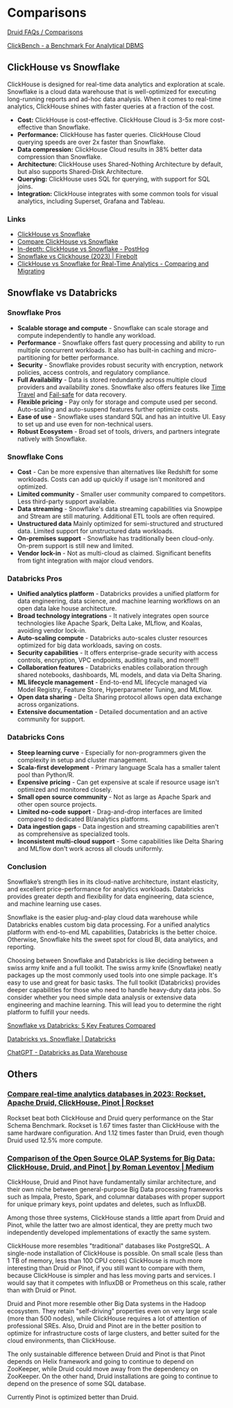 # Comparisons

[Druid FAQs / Comparisons](databases/nosql-databases/druid/faqs.md)

[ClickBench - a Benchmark For Analytical DBMS](https://benchmark.clickhouse.com/)

## ClickHouse vs Snowflake

ClickHouse is designed for real-time data analytics and exploration at scale. Snowflake is a cloud data warehouse that is well-optimized for executing long-running reports and ad-hoc data analysis. When it comes to real-time analytics, ClickHouse shines with faster queries at a fraction of the cost.

- **Cost:** ClickHouse is cost-effective. ClickHouse Cloud is 3-5x more cost-effective than Snowflake.
- **Performance:** ClickHouse has faster queries. ClickHouse Cloud querying speeds are over 2x faster than Snowflake.
- **Data compression:** ClickHouse Cloud results in 38% better data compression than Snowflake.
- **Architecture:** ClickHouse uses Shared-Nothing Architecture by default, but also supports Shared-Disk Architecture.
- **Querying:** ClickHouse uses SQL for querying, with support for SQL joins.
- **Integration:** ClickHouse integrates with some common tools for visual analytics, including Superset, Grafana and Tableau.

### Links

- [ClickHouse vs Snowflake](https://clickhouse.com/comparison/snowflake)
- [Compare ClickHouse vs Snowflake](https://www.influxdata.com/comparison/clickhouse-vs-snowflake/)
- [In-depth: ClickHouse vs Snowflake - PostHog](https://posthog.com/blog/clickhouse-vs-snowflake)
- [Snowflake vs Clickhouse (2023) | Firebolt](https://www.firebolt.io/comparison/snowflake-vs-clickhouse)
- [ClickHouse vs Snowflake for Real-Time Analytics - Comparing and Migrating](https://clickhouse.com/blog/clickhouse-vs-snowflake-for-real-time-analytics-comparison-migration-guide)

## Snowflake vs Databricks

### Snowflake Pros

- **Scalable storage and compute** - Snowflake can scale storage and compute independently to handle any workload.
- **Performance** - Snowflake offers fast query processing and ability to run multiple concurrent workloads. It also has built-in caching and micro-partitioning for better performance.
- **Security** - Snowflake provides robust security with encryption, network policies, access controls, and regulatory compliance.
- **Full Availability** - Data is stored redundantly across multiple cloud providers and availability zones. Snowflake also offers features like [Time Travel](https://www.chaosgenius.io/blog/snowflake-time-travel/) and [Fail-safe](https://www.chaosgenius.io/blog/snowflake-storage-costs/#how-do-snowflake-storage-costs-work) for data recovery.
- **Flexible pricing** - Pay only for storage and compute used per second. Auto-scaling and auto-suspend features further optimize costs.
- **Ease of use** - Snowflake uses standard SQL and has an intuitive UI. Easy to set up and use even for non-technical users.
- **Robust Ecosystem** - Broad set of tools, drivers, and partners integrate natively with Snowflake.

### Snowflake Cons

- **Cost** - Can be more expensive than alternatives like Redshift for some workloads. Costs can add up quickly if usage isn't monitored and optimized.
- **Limited community** - Smaller user community compared to competitors. Less third-party support available.
- **Data streaming** - Snowflake's data streaming capabilities via Snowpipe and Stream are still maturing. Additional ETL tools are often required.
- **Unstructured data**  Mainly optimized for semi-structured and structured data. Limited support for unstructured data workloads.
- **On-premises support** - Snowflake has traditionally been cloud-only. On-prem support is still new and limited.
- **Vendor lock-in** - Not as multi-cloud as claimed. Significant benefits from tight integration with major cloud vendors.

### Databricks Pros

- **Unified analytics platform** - Databricks provides a unified platform for data engineering, data science, and machine learning workflows on an open data lake house architecture.
- **Broad technology integrations** - It natively integrates open source technologies like Apache Spark, Delta Lake, MLflow, and Koalas, avoiding vendor lock-in.
- **Auto-scaling compute** - Databricks auto-scales cluster resources optimized for big data workloads, saving on costs.
- **Security capabilities** - It offers enterprise-grade security with access controls, encryption, VPC endpoints, auditing trails, and more!!!
- **Collaboration features** - Databricks enables collaboration through shared notebooks, dashboards, ML models, and data via Delta Sharing.
- **ML lifecycle management** - End-to-end ML lifecycle managed via Model Registry, Feature Store, Hyperparameter Tuning, and MLflow.
- **Open data sharing** - Delta Sharing protocol allows open data exchange across organizations.
- **Extensive documentation** - Detailed documentation and an active community for support.

### Databricks Cons

- **Steep learning curve** - Especially for non-programmers given the complexity in setup and cluster management.
- **Scala-first development** - Primary language Scala has a smaller talent pool than Python/R.
- **Expensive pricing** - Can get expensive at scale if resource usage isn't optimized and monitored closely.
- **Small open source community** - Not as large as Apache Spark and other open source projects.
- **Limited no-code support** - Drag-and-drop interfaces are limited compared to dedicated BI/analytics platforms.
- **Data ingestion gaps** - Data ingestion and streaming capabilities aren't as comprehensive as specialized tools.
- **Inconsistent multi-cloud support** - Some capabilities like Delta Sharing and MLflow don't work across all clouds uniformly.

### Conclusion

Snowflake’s strength lies in its cloud-native architecture, instant elasticity, and excellent price-performance for analytics workloads. Databricks provides greater depth and flexibility for data engineering, data science, and machine learning use cases.

Snowflake is the easier plug-and-play cloud data warehouse while Databricks enables custom big data processing. For a unified analytics platform with end-to-end ML capabilities, Databricks is the better choice. Otherwise, Snowflake hits the sweet spot for cloud BI, data analytics, and reporting.

Choosing between Snowflake and Databricks is like deciding between a swiss army knife and a full toolkit. The swiss army knife (Snowflake) neatly packages up the most commonly used tools into one simple package. It's easy to use and great for basic tasks. The full toolkit (Databricks) provides deeper capabilities for those who need to handle heavy-duty data jobs. So consider whether you need simple data analysis or extensive data engineering and machine learning. This will lead you to determine the right platform to fulfill your needs.

[Snowflake vs Databricks: 5 Key Features Compared](https://www.chaosgenius.io/blog/snowflake-vs-databricks/)

[Databricks vs. Snowflake | Databricks](https://www.databricks.com/databricks-vs-snowflake)

[ChatGPT - Databricks as Data Warehouse](https://chatgpt.com/share/675b1a8a-31e4-8005-b280-c1cd135f704d)

## Others

### [Compare real-time analytics databases in 2023: Rockset, Apache Druid, ClickHouse, Pinot | Rockset](https://rockset.com/blog/comparing-rockset-apache-druid-clickhouse-real-time-analytics/)

Rockset beat both ClickHouse and Druid query performance on the Star Schema Benchmark. Rockset is 1.67 times faster than ClickHouse with the same hardware configuration. And 1.12 times faster than Druid, even though Druid used 12.5% more compute.

### [Comparison of the Open Source OLAP Systems for Big Data: ClickHouse, Druid, and Pinot | by Roman Leventov | Medium](https://leventov.medium.com/comparison-of-the-open-source-olap-systems-for-big-data-clickhouse-druid-and-pinot-8e042a5ed1c7)

ClickHouse, Druid and Pinot have fundamentally similar architecture, and their own niche between general-purpose Big Data processing frameworks such as Impala, Presto, Spark, and columnar databases with proper support for unique primary keys, point updates and deletes, such as InfluxDB.

Among those three systems, ClickHouse stands a little apart from Druid and Pinot, while the latter two are almost identical, they are pretty much two independently developed implementations of exactly the same system.

ClickHouse more resembles "traditional" databases like PostgreSQL. A single-node installation of ClickHouse is possible. On small scale (less than 1 TB of memory, less than 100 CPU cores) ClickHouse is much more interesting than Druid or Pinot, if you still want to compare with them, because ClickHouse is simpler and has less moving parts and services. I would say that it competes with InfluxDB or Prometheus on this scale, rather than with Druid or Pinot.

Druid and Pinot more resemble other Big Data systems in the Hadoop ecosystem. They retain "self-driving" properties even on very large scale (more than 500 nodes), while ClickHouse requires a lot of attention of professional SREs. Also, Druid and Pinot are in the better position to optimize for infrastructure costs of large clusters, and better suited for the cloud environments, than ClickHouse.

The only sustainable difference between Druid and Pinot is that Pinot depends on Helix framework and going to continue to depend on ZooKeeper, while Druid could move away from the dependency on ZooKeeper. On the other hand, Druid installations are going to continue to depend on the presence of some SQL database.

Currently Pinot is optimized better than Druid.
